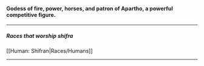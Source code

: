#### Godess of fire, power, horses, and patron of Apartho, a powerful competitive figure.  

---

##### Races that worship shifra  
[[Human: Shifran|Races/Humans]]

---

